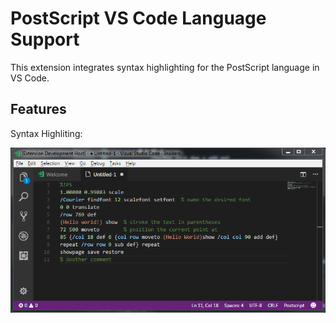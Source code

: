 # PostScript VS Code Language Support

This extension integrates syntax highlighting for the PostScript language in VS Code.

## Features

Syntax Highliting:

![image](images/example-hightling.png)


